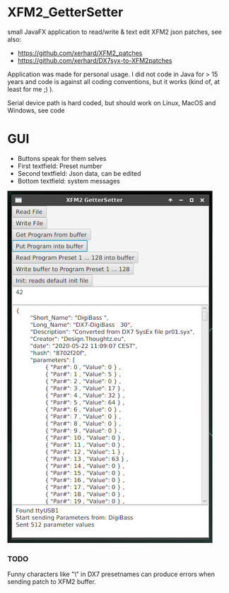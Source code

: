# XFM2_GetterSetter
small JavaFX application to read/write &amp; text edit XFM2 json patches, see also:

- https://github.com/xerhard/XFM2_patches
- https://github.com/xerhard/DX7syx-to-XFM2patches


Application was made for personal usage. I did not code in Java for > 15 years and code is against all coding conventions, but it works (kind of, at least for me ;) ).

Serial device path is hard coded, but should work on Linux, MacOS and Windows, see code

# GUI

- Buttons speak for them selves
- First textfield: Preset number
- Second textfield: Json data, can be edited
- Bottom textfield: system messages

![GUI](https://github.com/xerhard/XFM2_GetterSetter/blob/master/images/Screenshot_XFM2_GetterSetter.png "UI XFM2_GetterSetter")

### TODO

Funny characters like "\\" in DX7 presetnames can produce errors when sending patch to XFM2 buffer.

